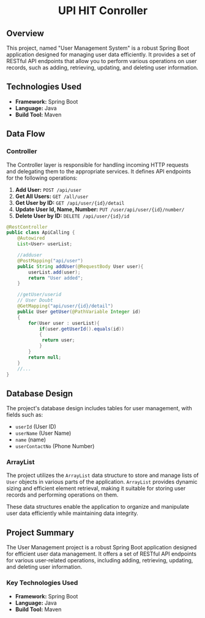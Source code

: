 # <h1 align = "center"> UPI HIT Conroller </h1>

## Overview

This project, named "User Management System" is a robust Spring Boot application designed for managing user data efficiently. It provides a set of RESTful API endpoints that allow you to perform various operations on user records, such as adding, retrieving, updating, and deleting user information.

## Technologies Used

- **Framework:** Spring Boot
- **Language:** Java
- **Build Tool:** Maven

## Data Flow

### Controller

The Controller layer is responsible for handling incoming HTTP requests and delegating them to the appropriate services. It defines API endpoints for the following operations:

1. **Add User:** `POST /api/user`
2. **Get All Users:** `GET /all/user`
3. **Get User by ID:** `GET /api/user/{id}/detail`
4. **Update User Id, Name, Number:** `PUT /user/api/user/{id}/number/`
5. **Delete User by ID:** `DELETE /api/user/{id}/id`

```java
@RestController
public class ApiCalling {
    @Autowired
    List<User> userList;

    //adduser
    @PostMapping("api/user")
    public String addUser(@RequestBody User user){
        userList.add(user);
        return "User added";
    }

    //getUser/userid
    // User Doubt
    @GetMapping("api/user/{id}/detail")
    public User getUser(@PathVariable Integer id)
    {
        for(User user : userList){
            if(user.getUserId().equals(id))
            {
             return user;
            }
        }
        return null;
    }
    //...
}
```

## Database Design

The project's database design includes tables for user management, with fields such as:

- `userId` (User ID)
- `userName` (User Name)
- `name` (name)
- `userContactNo` (Phone Number)

### ArrayList

The project utilizes the `ArrayList` data structure to store and manage lists of `User` objects in various parts of the application. `ArrayList` provides dynamic sizing and efficient element retrieval, making it suitable for storing user records and performing operations on them.

These data structures enable the application to organize and manipulate user data efficiently while maintaining data integrity.


## Project Summary

The User Management project is a robust Spring Boot application designed for efficient user data management. It offers a set of RESTful API endpoints for various user-related operations, including adding, retrieving, updating, and deleting user information.

### Key Technologies Used

- **Framework:** Spring Boot
- **Language:** Java
- **Build Tool:** Maven


    
